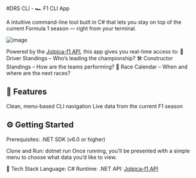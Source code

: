#DRS CLI - 🏎️ F1 CLI App

A intuitive command-line tool built in C# that lets you stay on top of the current Formula 1 season — right from your terminal.

![image](https://github.com/user-attachments/assets/9b076306-2eff-44c1-9242-5f9206179c59)


Powered by the [Jolpica-f1 API](https://github.com/jolpica/jolpica-f1/blob/main/docs/README.md), this app gives you real-time access to:
🏁 Driver Standings – Who’s leading the championship?
🛠️ Constructor Standings – How are the teams performing?
📅 Race Calendar – When and where are the next races?

## 🚀 Features
Clean, menu-based CLI navigation
Live data from the current F1 season

## ⚙️ Getting Started
Prerequisites:
.NET SDK (v6.0 or higher)

Clone and Run:
  dotnet run
  Once running, you'll be presented with a simple menu to choose what data you’d like to view.

🧰 Tech Stack
Language: C#
Runtime: .NET
API:   [Jolpica-f1 API](https://github.com/jolpica/jolpica-f1/blob/main/docs/README.md)



